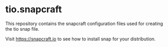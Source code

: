 # tio.snapcraft
This repository contains the snapcraft configuration files used for creating the tio snap file.

Visit https://snapcraft.io to see how to install snap for your distribution.

